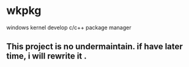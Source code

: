 # wkpkg
windows kernel develop c/c++ package manager


## This project is no undermaintain. if have later time, i will rewrite it . 
